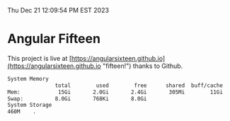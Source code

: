 Thu Dec 21 12:09:54 PM EST 2023

# Angular Fifteen


This project is live at [https://angularsixteen.github.io](https://angularsixteen.github.io "fifteen!") thanks to Github.

```bash
System Memory
               total        used        free      shared  buff/cache   available
Mem:            15Gi       2.0Gi       2.4Gi       305Mi        11Gi        13Gi
Swap:          8.0Gi       768Ki       8.0Gi
System Storage
460M	.
